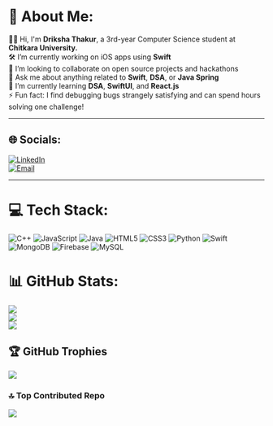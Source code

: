 # 💫 About Me:
👩‍💻 Hi, I'm **Driksha Thakur**, a 3rd-year Computer Science student at **Chitkara University.**<br>
🛠️ I’m currently working on iOS apps using **Swift**<br>
🤝 I’m looking to collaborate on open source projects and hackathons  <br>
💬 Ask me about anything related to **Swift**, **DSA**, or **Java Spring** <br>
🌱 I’m currently learning **DSA**, **SwiftUI**, and **React.js**<br>
⚡ Fun fact: I find debugging bugs strangely satisfying and can spend hours solving one challenge!

---

## 🌐 Socials:
[![LinkedIn](https://img.shields.io/badge/LinkedIn-%230077B5.svg?logo=linkedin&logoColor=white)](https://www.linkedin.com/in/driksha-thakur-487120300)  
[![Email](https://img.shields.io/badge/Email-D14836?logo=gmail&logoColor=white)](mailto:driksha605@gmail.com)

---

# 💻 Tech Stack:
![C++](https://img.shields.io/badge/c++-%2300599C.svg?style=for-the-badge&logo=c%2B%2B&logoColor=white) ![JavaScript](https://img.shields.io/badge/javascript-%23323330.svg?style=for-the-badge&logo=javascript&logoColor=%23F7DF1E) ![Java](https://img.shields.io/badge/java-%23ED8B00.svg?style=for-the-badge&logo=openjdk&logoColor=white) ![HTML5](https://img.shields.io/badge/html5-%23E34F26.svg?style=for-the-badge&logo=html5&logoColor=white) ![CSS3](https://img.shields.io/badge/css3-%231572B6.svg?style=for-the-badge&logo=css3&logoColor=white) ![Python](https://img.shields.io/badge/python-3670A0?style=for-the-badge&logo=python&logoColor=ffdd54) ![Swift](https://img.shields.io/badge/swift-F54A2A?style=for-the-badge&logo=swift&logoColor=white) ![MongoDB](https://img.shields.io/badge/MongoDB-%234ea94b.svg?style=for-the-badge&logo=mongodb&logoColor=white) ![Firebase](https://img.shields.io/badge/firebase-a08021?style=for-the-badge&logo=firebase&logoColor=ffcd34) ![MySQL](https://img.shields.io/badge/mysql-4479A1.svg?style=for-the-badge&logo=mysql&logoColor=white)
# 📊 GitHub Stats:
![](https://github-readme-stats.vercel.app/api?username=drikshathakur786&theme=gruvbox_light&hide_border=false&include_all_commits=false&count_private=false)<br/>
![](https://nirzak-streak-stats.vercel.app/?user=drikshathakur786&theme=gruvbox_light&hide_border=false)<br/>
![](https://github-readme-stats.vercel.app/api/top-langs/?username=drikshathakur786&theme=gruvbox_light&hide_border=false&include_all_commits=false&count_private=false&layout=compact)

## 🏆 GitHub Trophies
![](https://github-profile-trophy.vercel.app/?username=drikshathakur786&theme=gruvbox&no-frame=false&no-bg=false&margin-w=4)

### 🔝 Top Contributed Repo
![](https://github-contributor-stats.vercel.app/api?username=drikshathakur786&limit=5&theme=dark&combine_all_yearly_contributions=true)


